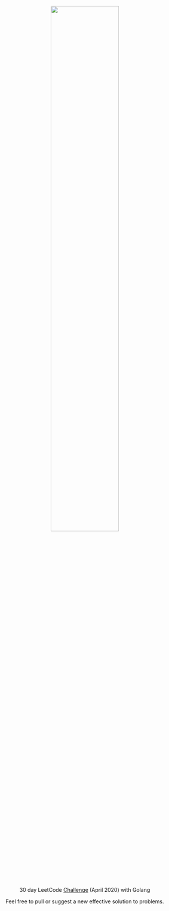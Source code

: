 <p align="center">
	<img src="https://user-images.githubusercontent.com/34477865/79804545-8801a980-8364-11ea-99a3-1377363851dc.png"width="60%;" ></a>
</p>
<p align="center">
    30 day LeetCode 
	<a href="https://leetcode.com/explore/challenge/card/30-day-leetcoding-challenge/529/week-2/">Challenge</a> (April 2020) with Golang
</p>
<p align="center">
	Feel free to pull or suggest a new effective solution to problems.
</p>
